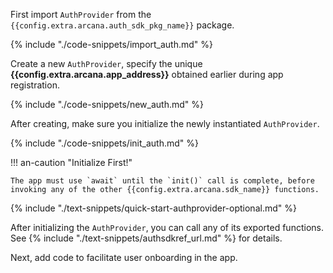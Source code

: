 First import `AuthProvider` from the `{{config.extra.arcana.auth_sdk_pkg_name}}` package.

{% include "./code-snippets/import_auth.md" %}

Create a new `AuthProvider`, specify the unique **{{config.extra.arcana.app_address}}** obtained earlier during app registration.

{% include "./code-snippets/new_auth.md" %}

After creating, make sure you initialize the newly instantiated `AuthProvider`.

{% include "./code-snippets/init_auth.md" %}

!!! an-caution "Initialize First!"

    The app must use `await` until the `init()` call is complete, before invoking any of the other {{config.extra.arcana.sdk_name}} functions.

{% include "./text-snippets/quick-start-authprovider-optional.md" %}

After initializing the `AuthProvider`, you can call any of its exported functions. See {% include "./text-snippets/authsdkref_url.md" %} for details.

Next, add code to facilitate user onboarding in the app.